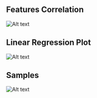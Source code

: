 ## Features Correlation
![Alt text](https://github.com/Jhooomn/learning-ML/blob/master/College%20Class/Canada%20-%20Emission/screen/correlation.PNG?raw=true)

## Linear Regression Plot
![Alt text](https://github.com/Jhooomn/learning-ML/blob/master/College%20Class/Canada%20-%20Emission/screen/linear_regression.PNG?raw=true)

## Samples
![Alt text](https://github.com/Jhooomn/learning-ML/blob/master/College%20Class/Canada%20-%20Emission/screen/samples.PNG?raw=true)
